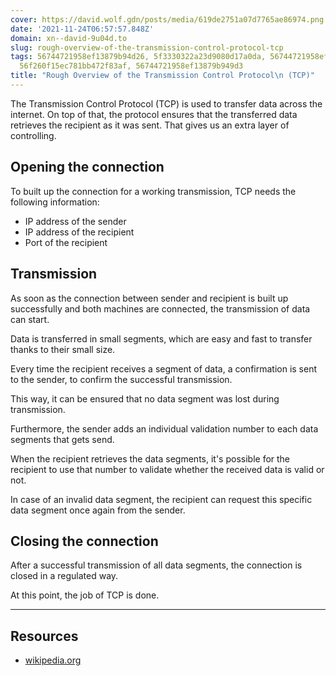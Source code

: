 ```yaml
---
cover: https://david.wolf.gdn/posts/media/619de2751a07d7765ae86974.png
date: '2021-11-24T06:57:57.848Z'
domain: xn--david-9u04d.to
slug: rough-overview-of-the-transmission-control-protocol-tcp
tags: 56744721958ef13879b94d26, 5f3330322a23d9080d17a0da, 56744721958ef13879b94923,
  56f260f15ec781bb472f83af, 56744721958ef13879b949d3
title: "Rough Overview of the Transmission Control Protocol\n (TCP)"
---
```


The Transmission Control Protocol (TCP) is used to transfer data across the internet. On top of that, the protocol ensures that the transferred data retrieves the recipient as it was sent. That gives us an extra layer of controlling.


Opening the connection
----------------------


To built up the connection for a working transmission, TCP needs the following information:


* IP address of the sender
* IP address of the recipient
* Port of the recipient


Transmission
------------


As soon as the connection between sender and recipient is built up successfully and both machines are connected, the transmission of data can start.


Data is transferred in small segments, which are easy and fast to transfer thanks to their small size.


Every time the recipient receives a segment of data, a confirmation is sent to the sender, to confirm the successful transmission.


This way, it can be ensured that no data segment was lost during transmission.


Furthermore, the sender adds an individual validation number to each data segments that gets send. 


When the recipient retrieves the data segments, it's possible for the recipient to use that number to validate whether the received data is valid or not.


In case of an invalid data segment, the recipient can request this specific data segment once again from the sender.


Closing the connection
----------------------


After a successful transmission of all data segments, the connection is closed in a regulated way.


At this point, the job of TCP is done.




---


Resources
---------


* [wikipedia.org](https://en.wikipedia.org/wiki/Transmission_Control_Protocol)



